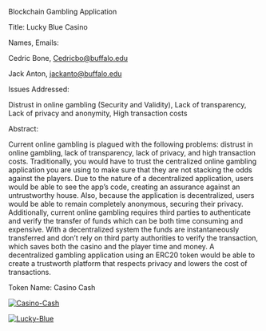 Blockchain Gambling Application

Title: Lucky Blue Casino

Names, Emails:

Cedric Bone, Cedricbo@buffalo.edu

Jack Anton,   jackanto@buffalo.edu


Issues Addressed: 

Distrust in online gambling (Security and Validity),
Lack of transparency,
Lack of privacy and anonymity,
High transaction costs 

Abstract:

Current online gambling is plagued with the following problems: distrust in online gambling, lack of transparency, lack of privacy, and high transaction costs. Traditionally, you would have to trust the centralized online gambling application you are using to make sure that they are not stacking the odds against the players. Due to the nature of a decentralized application, users would be able to see the app’s code, creating an assurance against an untrustworthy house.  Also, because the application is decentralized, users would be able to remain completely anonymous, securing their privacy. Additionally, current online gambling requires third parties to authenticate and verify the transfer of funds which can be both time consuming and expensive. With a decentralized system the funds are instantaneously transferred and don’t rely on third party authorities to verify the transaction, which saves both the casino and the player time and money. A decentralized gambling application using an ERC20 token would be able to create a trustworth platform that respects privacy and lowers the cost of transactions.

Token Name: Casino Cash

<a href="https://imgbb.com/"><img src="https://i.ibb.co/XYqphRF/Casino-Cash.png" alt="Casino-Cash" border="0"></a>



<a href="https://imgur.com/a/SEIw8zM"><img src="https://i.ibb.co/XYqphRF/Casino-Cash.png" alt="Lucky-Blue" border="0"></a>



























































